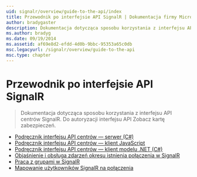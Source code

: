 ```yaml
---
uid: signalr/overview/guide-to-the-api/index
title: Przewodnik po interfejsie API SignalR | Dokumentacja firmy Microsoft
author: bradygaster
description: Dokumentacja dotycząca sposobu korzystania z interfejsu API centrów SignalR. Do autoryzacji interfejsu API Zobacz kartę zabezpieczeń.
ms.author: bradyg
ms.date: 09/19/2014
ms.assetid: af69e8d2-efdd-4d0b-9bbc-95353a65c0db
msc.legacyurl: /signalr/overview/guide-to-the-api
msc.type: chapter
---
```

<a name="signalr-guide-to-the-api"></a>Przewodnik po interfejsie API SignalR
====================
> Dokumentacja dotycząca sposobu korzystania z interfejsu API centrów SignalR. Do autoryzacji interfejsu API Zobacz kartę zabezpieczeń.


- [Podręcznik interfejsu API centrów — serwer (C#)](hubs-api-guide-server.md)
- [Podręcznik interfejsu API centrów — klient JavaScript](hubs-api-guide-javascript-client.md)
- [Podręcznik interfejsu API centrów — klient modelu .NET (C#)](hubs-api-guide-net-client.md)
- [Objaśnienie i obsługa zdarzeń okresu istnienia połączenia w SignalR](handling-connection-lifetime-events.md)
- [Praca z grupami w SignalR](working-with-groups.md)
- [Mapowanie użytkowników SignalR na połączenia](mapping-users-to-connections.md)
